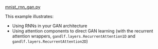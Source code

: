 [mnist_rnn_gan.py](https://github.com/codekansas/gandlf/blob/master/examples/mnist_rnn_gan.py)

This example illustrates:

 - Using RNNs in your GAN architecture
 - Using attention components to direct GAN learning (with the recurrent attention wrappers, `gandlf.layers.RecurrentAttention1D` and `gandlf.layers.RecurrentAttention2D`)

